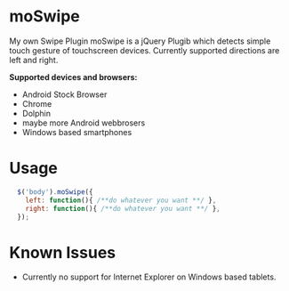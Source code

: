 # moSwipe
My own Swipe Plugin
moSwipe is a jQuery Plugib which detects simple touch gesture of touchscreen devices. Currently supported directions are left and right. 

<strong>Supported devices and browsers: </strong>
- Android Stock Browser
- Chrome
- Dolphin
- maybe more Android webbrosers
- Windows based smartphones

# Usage
```javascript
  $('body').moSwipe({
    left: function(){ /**do whatever you want **/ },
    right: function(){ /**do whatever you want **/ },
  });
```
# Known Issues
- Currently no support for Internet Explorer on Windows based tablets.
